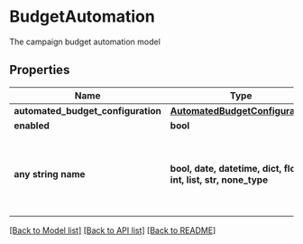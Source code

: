 # BudgetAutomation

The campaign budget automation model

## Properties
Name | Type | Description | Notes
------------ | ------------- | ------------- | -------------
**automated_budget_configuration** | [**AutomatedBudgetConfiguration**](AutomatedBudgetConfiguration.md) |  | [optional] 
**enabled** | **bool** |  | [optional] 
**any string name** | **bool, date, datetime, dict, float, int, list, str, none_type** | any string name can be used but the value must be the correct type | [optional]

[[Back to Model list]](../README.md#documentation-for-models) [[Back to API list]](../README.md#documentation-for-api-endpoints) [[Back to README]](../README.md)


